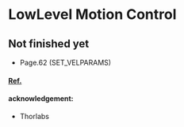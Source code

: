 # LowLevel Motion Control

## Not finished yet 
- Page.62 (SET_VELPARAMS)

#### [Ref.](https://www.thorlabs.com/Software/Motion%20Control/APT_Communications_Protocol.pdf)


#### acknowledgement:
- Thorlabs